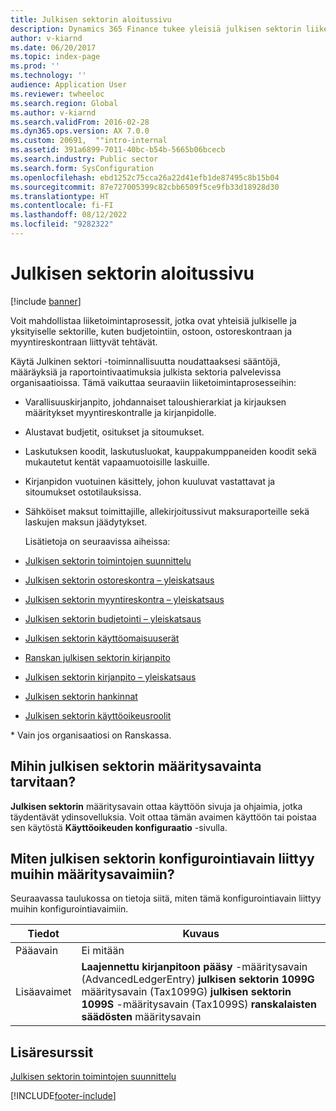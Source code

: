 ```yaml
---
title: Julkisen sektorin aloitussivu
description: Dynamics 365 Finance tukee yleisiä julkisen sektorin liiketoimintaprosesseja. Näihin prosesseihin lukeutuvat budjetoinnin, ostojen, ostoreskontran ja myyntireskontran tehtävät.
author: v-kiarnd
ms.date: 06/20/2017
ms.topic: index-page
ms.prod: ''
ms.technology: ''
audience: Application User
ms.reviewer: twheeloc
ms.search.region: Global
ms.author: v-kiarnd
ms.search.validFrom: 2016-02-28
ms.dyn365.ops.version: AX 7.0.0
ms.custom: 20691,  ""intro-internal
ms.assetid: 391a6899-7011-40bc-b54b-5665b06bcecb
ms.search.industry: Public sector
ms.search.form: SysConfiguration
ms.openlocfilehash: ebd1252c75cca26a22d41efb1de87495c8b15b04
ms.sourcegitcommit: 87e727005399c82cbb6509f5ce9fb33d18928d30
ms.translationtype: HT
ms.contentlocale: fi-FI
ms.lasthandoff: 08/12/2022
ms.locfileid: "9282322"
---
```

# <a name="public-sector-home-page"></a>Julkisen sektorin aloitussivu

[!include [banner](../includes/banner.md)]

Voit mahdollistaa liiketoimintaprosessit, jotka ovat yhteisiä julkiselle ja yksityiselle sektorille, kuten budjetointiin, ostoon, ostoreskontraan ja myyntireskontraan liittyvät tehtävät. 

Käytä Julkinen sektori -toiminnallisuutta noudattaaksesi sääntöjä, määräyksiä ja raportointivaatimuksia julkista sektoria palvelevissa organisaatioissa. Tämä vaikuttaa seuraaviin liiketoimintaprosesseihin: 

- Varallisuuskirjanpito, johdannaiset taloushierarkiat ja kirjauksen määritykset myyntireskontralle ja kirjanpidolle.
- Alustavat budjetit, ositukset ja sitoumukset.
- Laskutuksen koodit, laskutusluokat, kauppakumppaneiden koodit sekä mukautetut kentät vapaamuotoisille laskuille.
- Kirjanpidon vuotuinen käsittely, johon kuuluvat vastattavat ja sitoumukset ostotilauksissa.
- Sähköiset maksut toimittajille, allekirjoitussivut maksuraporteille sekä laskujen maksun jäädytykset.

  Lisätietoja on seuraavissa aiheissa:

- [Julkisen sektorin toimintojen suunnittelu](plan-public-sector-functionality.md)
- [Julkisen sektorin ostoreskontra – yleiskatsaus](accounts-payable-public-sector.md)
- [Julkisen sektorin myyntireskontra – yleiskatsaus](accounts-receivable-public-sector.md)
- [Julkisen sektorin budjetointi – yleiskatsaus](budgeting-public-sector.md)
- [Julkisen sektorin käyttöomaisuuserät](fixed-asset-public-sector.md)
- [Ranskan julkisen sektorin kirjanpito](../localizations/emea-fra-public-sector-accounting.md)
- [Julkisen sektorin kirjanpito – yleiskatsaus](general-ledger-public-sector.md)
- [Julkisen sektorin hankinnat](procurement-sourcing-public-sector.md)
- [Julkisen sektorin käyttöoikeusroolit](security-roles-public-sector.md)

\* Vain jos organisaatiosi on Ranskassa.

## <a name="why-do-i-need-the-public-sector-configuration-key"></a>Mihin julkisen sektorin määritysavainta tarvitaan?
**Julkisen sektorin** määritysavain ottaa käyttöön sivuja ja ohjaimia, jotka täydentävät ydinsovelluksia. Voit ottaa tämän avaimen käyttöön tai poistaa sen käytöstä **Käyttöoikeuden konfiguraatio** -sivulla.

## <a name="how-does-the-public-sector-configuration-key-relate-to-other-configuration-keys"></a>Miten julkisen sektorin konfigurointiavain liittyy muihin määritysavaimiin?
Seuraavassa taulukossa on tietoja siitä, miten tämä konfigurointiavain liittyy muihin konfigurointiavaimiin.

|   **Tiedot**         |              **Kuvaus**                                                                                                                                                                                        |
|------------|---------------------------------------------------------------------------------------------------------------------------------------------------------------------------------------------------------------------|
| Pääavain | Ei mitään                                                                                                                                                                                                                |
| Lisäavaimet | **Laajennettu kirjanpitoon pääsy** -määritysavain (AdvancedLedgerEntry) **julkisen sektorin 1099G** määritysavain (Tax1099G) **julkisen sektorin 1099S**  -määritysavain (Tax1099S) **ranskalaisten säädösten** määritysavain |


## <a name="additional-resources"></a>Lisäresurssit

[Julkisen sektorin toimintojen suunnittelu](plan-public-sector-functionality.md)





[!INCLUDE[footer-include](../../includes/footer-banner.md)]
